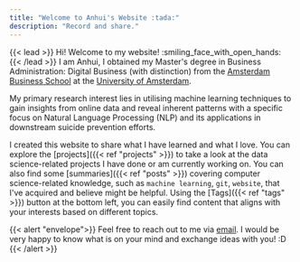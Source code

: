 ```yaml
---
title: "Welcome to Anhui's Website :tada:"
description: "Record and share."
---
```

{{< lead >}}
Hi! Welcome to my website! 
:smiling_face_with_open_hands:<br>
{{< /lead >}}
I am Anhui, I obtained my Master's degree in Business Administration: Digital Business (with distinction) from the [Amsterdam Business School](https://abs.uva.nl/) at the [University of Amsterdam](https://www.uva.nl/).<br>

My primary research interest lies in utilising machine learning techniques to gain insights from online data and reveal inherent patterns with a specific focus on Natural Language Processing (NLP) and its applications in downstream suicide prevention efforts.<br>

I created this website to share what I have learned and what I love. You can explore the [projects]({{< ref "projects" >}}) to take a look at the data science-related projects I have done or am currently working on. You can also find some [summaries]({{< ref "posts" >}}) covering computer science-related knowledge, such as `machine learning`, `git`, `website`, that I've acquired and believe might be helpful. Using the [Tags]({{< ref "tags" >}}) button at the bottom left, you can easily find content that aligns with your interests based on different topics.<br>


<!--
<div class="flex px-4 py-2 mb-8 text-base rounded-md bg-primary-100 dark:bg-primary-900">
  <span class="flex items-center ltr:pr-3 rtl:pl-3 text-primary-400">
    {{< icon "triangle-exclamation" >}}
  </span>
  <span class="flex items-center justify-between grow dark:text-neutral-300">
    <span class="prose dark:prose-invert">This is a demo of the <code id="layout">background</code> layout.</span>
    <button
      id="switch-layout-button"
      class="px-4 !text-neutral !no-underline rounded-md bg-primary-600 hover:!bg-primary-500 dark:bg-primary-800 dark:hover:!bg-primary-700"
    >
      Switch layout &orarr;
    </button>
  </span>
</div>


<p align="center"> 
<b>Topic extraction from Anhui:</b>
</p>
{{< typeit
tag=h4
speed=50
lifelike=true
breakLines=false
loop=true
>}}
Love
Curious
Kind
{{< /typeit >}}
-->
{{< alert "envelope">}}
Feel free to reach out to me via [email](mailto:Anhui_Gui@outlook.com). I would be very happy to know what is on your mind and exchange ideas with you! :D
{{< /alert >}}
